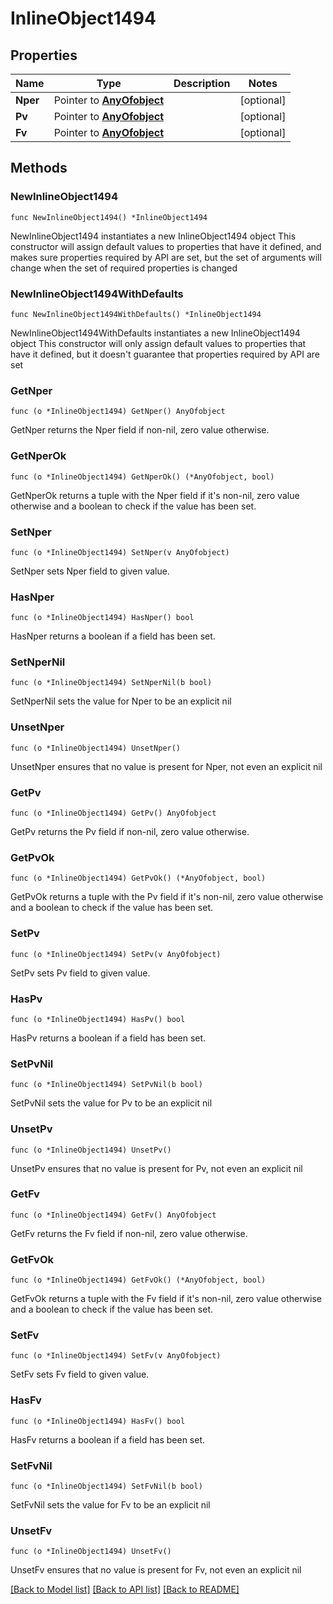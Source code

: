 # InlineObject1494

## Properties

Name | Type | Description | Notes
------------ | ------------- | ------------- | -------------
**Nper** | Pointer to [**AnyOfobject**](anyOf&lt;object&gt;.md) |  | [optional] 
**Pv** | Pointer to [**AnyOfobject**](anyOf&lt;object&gt;.md) |  | [optional] 
**Fv** | Pointer to [**AnyOfobject**](anyOf&lt;object&gt;.md) |  | [optional] 

## Methods

### NewInlineObject1494

`func NewInlineObject1494() *InlineObject1494`

NewInlineObject1494 instantiates a new InlineObject1494 object
This constructor will assign default values to properties that have it defined,
and makes sure properties required by API are set, but the set of arguments
will change when the set of required properties is changed

### NewInlineObject1494WithDefaults

`func NewInlineObject1494WithDefaults() *InlineObject1494`

NewInlineObject1494WithDefaults instantiates a new InlineObject1494 object
This constructor will only assign default values to properties that have it defined,
but it doesn't guarantee that properties required by API are set

### GetNper

`func (o *InlineObject1494) GetNper() AnyOfobject`

GetNper returns the Nper field if non-nil, zero value otherwise.

### GetNperOk

`func (o *InlineObject1494) GetNperOk() (*AnyOfobject, bool)`

GetNperOk returns a tuple with the Nper field if it's non-nil, zero value otherwise
and a boolean to check if the value has been set.

### SetNper

`func (o *InlineObject1494) SetNper(v AnyOfobject)`

SetNper sets Nper field to given value.

### HasNper

`func (o *InlineObject1494) HasNper() bool`

HasNper returns a boolean if a field has been set.

### SetNperNil

`func (o *InlineObject1494) SetNperNil(b bool)`

 SetNperNil sets the value for Nper to be an explicit nil

### UnsetNper
`func (o *InlineObject1494) UnsetNper()`

UnsetNper ensures that no value is present for Nper, not even an explicit nil
### GetPv

`func (o *InlineObject1494) GetPv() AnyOfobject`

GetPv returns the Pv field if non-nil, zero value otherwise.

### GetPvOk

`func (o *InlineObject1494) GetPvOk() (*AnyOfobject, bool)`

GetPvOk returns a tuple with the Pv field if it's non-nil, zero value otherwise
and a boolean to check if the value has been set.

### SetPv

`func (o *InlineObject1494) SetPv(v AnyOfobject)`

SetPv sets Pv field to given value.

### HasPv

`func (o *InlineObject1494) HasPv() bool`

HasPv returns a boolean if a field has been set.

### SetPvNil

`func (o *InlineObject1494) SetPvNil(b bool)`

 SetPvNil sets the value for Pv to be an explicit nil

### UnsetPv
`func (o *InlineObject1494) UnsetPv()`

UnsetPv ensures that no value is present for Pv, not even an explicit nil
### GetFv

`func (o *InlineObject1494) GetFv() AnyOfobject`

GetFv returns the Fv field if non-nil, zero value otherwise.

### GetFvOk

`func (o *InlineObject1494) GetFvOk() (*AnyOfobject, bool)`

GetFvOk returns a tuple with the Fv field if it's non-nil, zero value otherwise
and a boolean to check if the value has been set.

### SetFv

`func (o *InlineObject1494) SetFv(v AnyOfobject)`

SetFv sets Fv field to given value.

### HasFv

`func (o *InlineObject1494) HasFv() bool`

HasFv returns a boolean if a field has been set.

### SetFvNil

`func (o *InlineObject1494) SetFvNil(b bool)`

 SetFvNil sets the value for Fv to be an explicit nil

### UnsetFv
`func (o *InlineObject1494) UnsetFv()`

UnsetFv ensures that no value is present for Fv, not even an explicit nil

[[Back to Model list]](../README.md#documentation-for-models) [[Back to API list]](../README.md#documentation-for-api-endpoints) [[Back to README]](../README.md)


